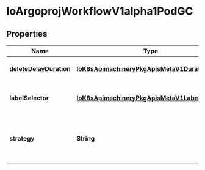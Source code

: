 
# IoArgoprojWorkflowV1alpha1PodGC

## Properties
Name | Type | Description | Notes
------------ | ------------- | ------------- | -------------
**deleteDelayDuration** | [**IoK8sApimachineryPkgApisMetaV1Duration**](IoK8sApimachineryPkgApisMetaV1Duration.md) | DeleteDelayDuration specifies the duration before pods in the GC queue get deleted. |  [optional]
**labelSelector** | [**IoK8sApimachineryPkgApisMetaV1LabelSelector**](IoK8sApimachineryPkgApisMetaV1LabelSelector.md) | LabelSelector is the label selector to check if the pods match the labels before being added to the pod GC queue. |  [optional]
**strategy** | **String** | Strategy is the strategy to use. One of \&quot;OnPodCompletion\&quot;, \&quot;OnPodSuccess\&quot;, \&quot;OnWorkflowCompletion\&quot;, \&quot;OnWorkflowSuccess\&quot;. If unset, does not delete Pods |  [optional]



